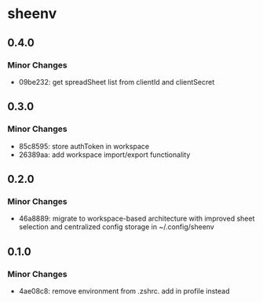 # sheenv

## 0.4.0

### Minor Changes

- 09be232: get spreadSheet list from clientId and clientSecret

## 0.3.0

### Minor Changes

- 85c8595: store authToken in workspace
- 26389aa: add workspace import/export functionality

## 0.2.0

### Minor Changes

- 46a8889: migrate to workspace-based architecture with improved sheet selection and centralized config storage in ~/.config/sheenv

## 0.1.0

### Minor Changes

- 4ae08c8: remove environment from .zshrc. add in profile instead
